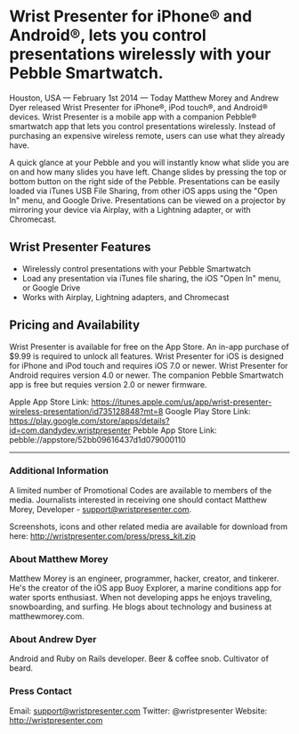 # Wrist Presenter for iPhone® and Android®, lets you control presentations wirelessly with your Pebble Smartwatch.

Houston, USA — February 1st 2014 — Today Matthew Morey and Andrew Dyer released Wrist Presenter for iPhone®, iPod touch®, and Android® devices. Wrist Presenter is a mobile app with a companion Pebble® smartwatch app that lets you control presentations wirelessly. Instead of purchasing an expensive wireless remote, users can use what they already have.

A quick glance at your Pebble and you will instantly know what slide you are on and how many slides you have left. Change slides by pressing the top or bottom button on the right side of the Pebble. Presentations can be easily loaded via iTunes USB File Sharing, from other iOS apps using the "Open In" menu, and Google Drive. Presentations can be viewed on a projector by mirroring your device via Airplay, with a Lightning adapter, or with Chromecast.

## Wrist Presenter Features

- Wirelessly control presentations with your Pebble Smartwatch
- Load any presentation via iTunes file sharing, the iOS "Open In" menu, or Google Drive
- Works with Airplay, Lightning adapters, and Chromecast

## Pricing and Availability

Wrist Presenter is available for free on the App Store. An in-app purchase of $9.99 is required to unlock all features. Wrist Presenter for iOS is designed for iPhone and iPod touch and requires iOS 7.0 or newer. Wrist Presenter for Android requires version 4.0 or newer. The companion Pebble Smartwatch app is free but requies version 2.0 or newer firmware.

Apple App Store Link: https://itunes.apple.com/us/app/wrist-presenter-wireless-presentation/id735128848?mt=8
Google Play Store Link: https://play.google.com/store/apps/details?id=com.dandydev.wristpresenter
Pebble App Store Link: pebble://appstore/52bb09616437d1d079000110

---

### Additional Information

A limited number of Promotional Codes are available to members of the media. Journalists interested in receiving one should contact Matthew Morey, Developer - support@wristpresenter.com.

Screenshots, icons and other related media are available for download from here: http://wristpresenter.com/press/press_kit.zip

### About Matthew Morey
Matthew Morey is an engineer, programmer, hacker, creator, and tinkerer. He's the creator of the iOS app Buoy Explorer, a marine conditions app for water sports enthusiast. When not developing apps he enjoys traveling, snowboarding, and surfing. He blogs about technology and business at matthewmorey.com.

### About Andrew Dyer
Android and Ruby on Rails developer. Beer & coffee snob. Cultivator of beard.

### Press Contact
Email: support@wristpresenter.com
Twitter:  @wristpresenter
Website: http://wristpresenter.com


